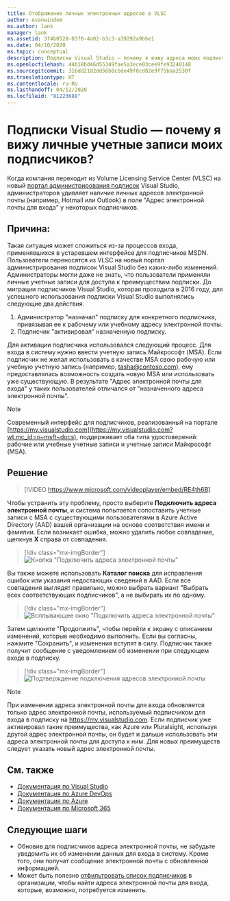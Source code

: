 ```yaml
---
title: Отображение личных электронных адресов в VLSC
author: evanwindom
ms.author: lank
manager: lank
ms.assetid: 3f4b0528-03f0-4a02-b3c3-a39292a9bbe1
ms.date: 04/10/2020
ms.topic: conceptual
description: Подписки Visual Studio — почему я вижу адреса моих подписчиков в системах Hotmail и (или) Gmail?
ms.openlocfilehash: 44b18bd46d55349fae5a3ece03cee9fe93240148
ms.sourcegitcommit: 316dd2182dd56b0cbde49f0cd82e9f75baa2530f
ms.translationtype: HT
ms.contentlocale: ru-RU
ms.lasthandoff: 04/12/2020
ms.locfileid: "81223688"
---
```

# <a name="visual-studio-subscriptions--why-do-i-see-personal-accounts-for-my-subscribers"></a>Подписки Visual Studio — почему я вижу личные учетные записи моих подписчиков?
Когда компания переходит из Volume Licensing Service Center (VLSC) на новый [портал администрирования подписок](https://manage.visualstudio.com) Visual Studio, администраторов удивляет наличие личных адресов электронной почты (например, Hotmail или Outlook) в поле "Адрес электронной почты для входа" у некоторых подписчиков.  

## <a name="cause"></a>Причина:
Такая ситуация может сложиться из-за процессов входа, применявшихся в устаревшем интерфейсе для подписчиков MSDN. Пользователи переносятся из VLSC на новый портал администрирования подписок Visual Studio без каких-либо изменений. Администраторы могли даже не знать, что пользователи применяли личные учетные записи для доступа к преимуществам подписки. До миграции подписчиков Visual Studio, которая проходила в 2016 году, для успешного использования подписки Visual Studio выполнялись следующие два действия.
1. Администратор "назначал" подписку для конкретного подписчика, привязывая ее к рабочему или учебному адресу электронной почты.
2. Подписчик "активировал" назначенную подписку.

Для активации подписчика использовался следующий процесс. Для входа в систему нужно ввести учетную запись Майкрософт (MSA). Если подписчик не желал использовать в качестве MSA свою рабочую или учебную учетную запись (например, tasha@contoso.com), ему предоставлялась возможность создать новую MSA или использовать уже существующую. В результате "Адрес электронной почты для входа" у таких пользователей отличался от "назначенного адреса электронной почты".

> [!NOTE]
> Современный интерфейс для подписчиков, реализованный на портале [https://my.visualstudio.com](https://my.visualstudio.com?wt.mc_id=o~msft~docs), поддерживает оба типа удостоверений: рабочие или учебные учетные записи и учетные записи Майкрософт (MSA).

## <a name="solution"></a>Решение

> [!VIDEO https://www.microsoft.com/videoplayer/embed/RE4th6B]

Чтобы устранить эту проблему, просто выберите **Подключить адреса электронной почты**, и система попытается сопоставить учетные записи с MSA с существующими пользователями в Azure Active Directory (AAD) вашей организации на основе соответствия имени и фамилии. Если возникает ошибка, можно удалить любое совпадение, щелкнув **X** справа от совпадения.  

> [!div class="mx-imgBorder"]
> ![Кнопка "Подключить адреса электронной почты"](_img/connect-emails/connect-emails-button.png)

Вы также можете использовать **Каталог поиска** для исправления ошибок или указания недостающих сведений в AAD. Если все совпадения выглядят правильно, можно выбрать вариант "Выбрать всех соответствующих подписчиков", а не выбирать их по одному.  

> [!div class="mx-imgBorder"]
> ![Всплывающее окно "Подключить адреса электронной почты"](_img/connect-emails/connect-emails-flyout.png)

Затем щелкните "Продолжить", чтобы перейти к экрану с описанием изменений, которые необходимо выполнить. Если вы согласны, нажмите "Сохранить", и изменения вступят в силу. Подписчик также получит сообщение с уведомлением об изменении при следующем входе в подписку.   

> [!div class="mx-imgBorder"]
> ![Подтверждение подключения адресов электронной почты](_img/connect-emails/connect-emails-confirm.png) 

> [!NOTE]
> При изменении адреса электронной почты для входа обновляется только адрес электронной почты, используемый подписчиком для входа в подписку на https://my.visualstudio.com. Если подписчик уже активировал такие преимущества, как Azure или Pluralsight, используя другой адрес электронной почты, он будет и дальше использовать эти адреса электронной почты для доступа к ним. Для новых преимуществ следует указать новый адрес электронной почты. 

## <a name="see-also"></a>См. также
- [Документация по Visual Studio](https://docs.microsoft.com/visualstudio/)
- [Документация по Azure DevOps](https://docs.microsoft.com/azure/devops/)
- [Документация по Azure](https://docs.microsoft.com/azure/)
- [Документация по Microsoft 365](https://docs.microsoft.com/microsoft-365/)

##  <a name="next-steps"></a>Следующие шаги
- Обновив для подписчиков адреса электронной почты, не забудьте уведомить их об изменении данных для входа в систему.  Кроме того, они получат сообщение электронной почты с обновленной информацией.
- Может быть полезно [отфильтровать список подписчиков](search-license.md) в организации, чтобы найти адреса электронной почты для входа, которые, возможно, потребуется изменить.  
